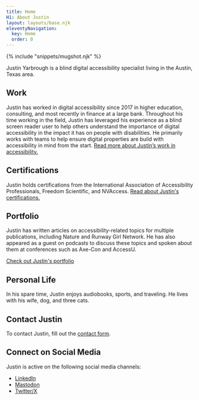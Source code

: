 ```yaml
---
title: Home
H1: About Justin
layout: layouts/base.njk
eleventyNavigation:
  key: Home
  order: 0
---
```

{% include "snippets/mugshot.njk" %}

Justin Yarbrough is a blind digital accessibility specialist living in the Austin, Texas area.

## Work

Justin has worked in digital accessibility since 2017 in higher education, consulting, and most recently in finance at a large bank. Throughout his time working in the field, Justin has leveraged his experience as a blind screen reader user to help others understand the importance of digital accessibility in the impact it has on people with disabilities. He primarily works with teams to help ensure digital properties are build with accessibility in mind from the start. [Read more about Justin’s work in accessibility.
](/work/)
## Certifications

Justin holds certifications from the International Association of Accessibility Professionals, Freedom Scientific, and NVAccess.  [Read about Justin's certifications.](/certs/)


## Portfolio

Justin has written articles on accessibility-related topics for multiple publications, including Nature and Runway Girl Network. He has also appeared as a guest on podcasts to discuss these topics and spoken about them at conferences such as Axe-Con and AccessU.

[Check out Justin's portfolio](/portfolio/)

## Personal Life

In his spare time, Justin enjoys audiobooks, sports, and traveling. He lives with his wife, dog, and three cats.

## Contact Justin

To contact Justin, fill out the [contact form](/contact).

## Connect on Social Media

Justin is active on the following social media channels:

- [LinkedIn](https://www.linkedin.com/in/justin-yarbrough)
- [Mastodon](https://dragonscave.space/@jyarbrough)
- [Twitter/X](https://twitter.com/fatelvis04)